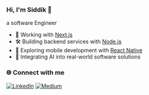 ### Hi, I'm Siddik 👋
a software Engineer

- 🌱 Working with [Next.js](https://nextjs.org/)
- 🛠️ Building backend services with [Node.js](https://nodejs.org/)
- 🌟 Exploring mobile development with [React Native](https://expo.dev/)
- 🤖 Integrating AI into real-world software solutions

### 🌐 Connect with me

[![LinkedIn](https://img.shields.io/badge/LinkedIn-%230077B5.svg?logo=linkedin&logoColor=white)](https://linkedin.com/in/siddik-m-214a33258)
[![Medium](https://img.shields.io/badge/Medium-12100E?logo=medium&logoColor=white)](https://medium.com/@sidmm747)
